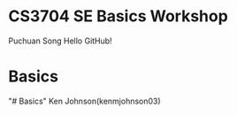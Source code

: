 # CS3704 SE Basics Workshop
Puchuan Song
Hello GitHub!
# Basics
"# Basics" 
Ken Johnson(kenmjohnson03)
